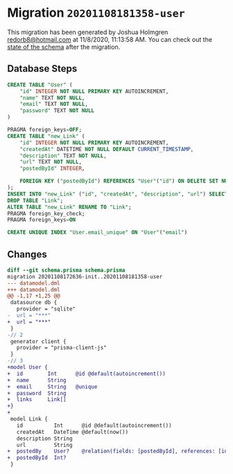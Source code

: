 # Migration `20201108181358-user`

This migration has been generated by Joshua Holmgren <redorb8@hotmail.com> at 11/8/2020, 11:13:58 AM.
You can check out the [state of the schema](./schema.prisma) after the migration.

## Database Steps

```sql
CREATE TABLE "User" (
    "id" INTEGER NOT NULL PRIMARY KEY AUTOINCREMENT,
    "name" TEXT NOT NULL,
    "email" TEXT NOT NULL,
    "password" TEXT NOT NULL
)

PRAGMA foreign_keys=OFF;
CREATE TABLE "new_Link" (
    "id" INTEGER NOT NULL PRIMARY KEY AUTOINCREMENT,
    "createdAt" DATETIME NOT NULL DEFAULT CURRENT_TIMESTAMP,
    "description" TEXT NOT NULL,
    "url" TEXT NOT NULL,
    "postedById" INTEGER,

    FOREIGN KEY ("postedById") REFERENCES "User"("id") ON DELETE SET NULL ON UPDATE CASCADE
);
INSERT INTO "new_Link" ("id", "createdAt", "description", "url") SELECT "id", "createdAt", "description", "url" FROM "Link";
DROP TABLE "Link";
ALTER TABLE "new_Link" RENAME TO "Link";
PRAGMA foreign_key_check;
PRAGMA foreign_keys=ON

CREATE UNIQUE INDEX "User.email_unique" ON "User"("email")
```

## Changes

```diff
diff --git schema.prisma schema.prisma
migration 20201108172636-init..20201108181358-user
--- datamodel.dml
+++ datamodel.dml
@@ -1,17 +1,25 @@
 datasource db {
   provider = "sqlite" 
-  url = "***"
+  url = "***"
 }
-// 2
 generator client {
   provider = "prisma-client-js"
 }
-// 3
+model User {
+  id        Int      @id @default(autoincrement())
+  name      String
+  email     String   @unique
+  password  String
+  links     Link[]
+}
+
 model Link {
   id          Int      @id @default(autoincrement())
   createdAt   DateTime @default(now())
   description String
   url         String
+  postedBy    User?    @relation(fields: [postedById], references: [id])
+  postedById  Int?
 }
```


